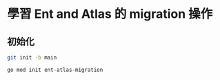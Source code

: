 # 學習 Ent and Atlas 的 migration 操作

## 初始化

```sh
git init -b main

go mod init ent-atlas-migration
```
